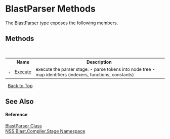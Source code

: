# BlastParser Methods
 

The <a href="6a2dbd8b-003e-e3bf-523b-52ce3fedbded">BlastParser</a> type exposes the following members.


## Methods
&nbsp;<table><tr><th></th><th>Name</th><th>Description</th></tr><tr><td>![Public method](media/pubmethod.gif "Public method")</td><td><a href="9c9c871b-6c86-80cf-f7a1-9f50d9bf450f">Execute</a></td><td>
execute the parser stage: - parse tokens into node tree - map identifiers (indexers, functions, constants)</td></tr></table>&nbsp;
<a href="#blastparser-methods">Back to Top</a>

## See Also


#### Reference
<a href="6a2dbd8b-003e-e3bf-523b-52ce3fedbded">BlastParser Class</a><br /><a href="f44e629d-16ad-ce78-c6d1-bb239589698b">NSS.Blast.Compiler.Stage Namespace</a><br />